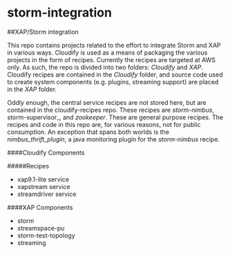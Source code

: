 storm-integration
=================

##XAP/Storm integration

This repo contains projects related to the effort to integrate Storm and XAP in various ways.  Cloudify is used as a means of packaging the various projects in the form of recipes.  Currently the recipes are targeted at AWS only.  As such, the repo is divided into two folders: _Cloudify_ and _XAP_.  Cloudify recipes are contained in the _Cloudify_ folder, and source code used to create system components (e.g. plugins, streaming support) are placed in the _XAP_ folder.

Oddly enough, the central service recipes are not stored here, but are contained in the cloudify-recipes repo.  These recipes are _storm-nimbus_, storm-supervisor_, and _zookeeper_.  These are general purpose recipes.  The recipes and code in this repo are, for various reasons, not for public consumption.  An exception that spans both worlds is the _nimbus_thrift_plugin_, a java monitoring plugin for the _storm-nimbus_ recipe.

####Cloudify Components

#####Recipes
* xap9.1-lite service
* xapstream service
* streamdriver service

####XAP Components
* storm
* streamspace-pu
* storm-test-topology
* streaming
